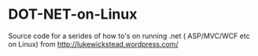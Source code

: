 DOT-NET-on-Linux
================

Source code for a serides of how to's on running .net ( ASP/MVC/WCF etc on Linux) from http://lukewickstead.wordpress.com/